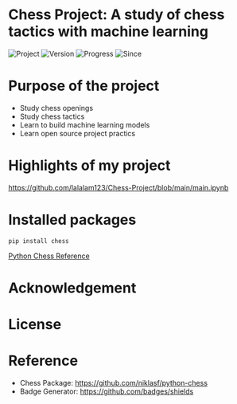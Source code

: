 # Chess Project: A study of chess tactics with machine learning
![Project](https://img.shields.io/badge/Chess-Project-red)
![Version](https://img.shields.io/badge/Version-0.0.1-brightgreen)
![Progress](https://img.shields.io/badge/Progress-1%25-blue)
![Since](https://img.shields.io/badge/Since-2023-blueviolet)

# Purpose of the project
- Study chess openings
- Study chess tactics
- Learn to build machine learning models
- Learn open source project practics

# Highlights of my project
https://github.com/lalalam123/Chess-Project/blob/main/main.ipynb

# Installed packages
```
pip install chess
```
[Python Chess Reference](https://github.com/niklasf/python-chess)

# Acknowledgement

# License

# Reference
- Chess Package: https://github.com/niklasf/python-chess
- Badge Generator: https://github.com/badges/shields
